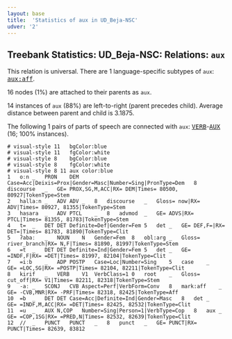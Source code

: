 ```yaml
---
layout: base
title:  'Statistics of aux in UD_Beja-NSC'
udver: '2'
---
```


## Treebank Statistics: UD_Beja-NSC: Relations: `aux`

This relation is universal.
There are 1 language-specific subtypes of `aux`: <tt><a href="bej_nsc-dep-aux-aff.html">aux:aff</a></tt>.

16 nodes (1%) are attached to their parents as `aux`.

14 instances of `aux` (88%) are left-to-right (parent precedes child).
Average distance between parent and child is 3.1875.

The following 1 pairs of parts of speech are connected with `aux`: <tt><a href="bej_nsc-pos-VERB.html">VERB</a></tt>-<tt><a href="bej_nsc-pos-AUX.html">AUX</a></tt> (16; 100% instances).


~~~ conllu
# visual-style 11	bgColor:blue
# visual-style 11	fgColor:white
# visual-style 8	bgColor:blue
# visual-style 8	fgColor:white
# visual-style 8 11 aux	color:blue
1	oːn	_	PRON	DEM	Case=Acc|Deixis=Prox|Gender=Masc|Number=Sing|PronType=Dem	8	discourse	_	GE= PROX,SG,M,ACC|RX= DEM|Times= 80500, 80927|TokenType=Stem
2	hallaːn	_	ADV	ADV	_	8	discourse	_	Gloss= now|RX= ADV|Times= 80927, 81355|TokenType=Stem
3	hasara	_	ADV	PTCL	_	8	advmod	_	GE= ADVS|RX= PTCL|Times= 81355, 81783|TokenType=Stem
4	t=	_	DET	DET	Definite=Def|Gender=Fem	5	det	_	GE= DEF,F=|RX= DET=|Times= 81783, 81890|TokenType=Clit
5	ʔabaː	_	NOUN	N	Gender=Fem	8	obl:arg	_	Gloss= river_branch|RX= N,F|Times= 81890, 81997|TokenType=Stem
6	=t	_	DET	DET	Definite=Ind|Gender=Fem	5	det	_	GE= =INDF,F|RX= =DET|Times= 81997, 82104|TokenType=Clit
7	=iːb	_	ADP	POSTP	Case=Loc|Number=Sing	5	case	_	GE= =LOC,SG|RX= =POSTP|Times= 82104, 82211|TokenType=Clit
8	kirif	_	VERB	V1	VerbClass=1	0	root	_	Gloss= cut_off|RX= V1|Times= 82211, 82318|TokenType=Stem
9	-aː	_	SCONJ	CVB	Aspect=Perf|VerbForm=Conv	8	mark:aff	_	GE= -CVB,MNR|RX= -PRF|Times= 82318, 82425|TokenType=Aff
10	=b	_	DET	DET	Case=Acc|Definite=Ind|Gender=Masc	8	det	_	GE= =INDF,M,ACC|RX= =DET|Times= 82425, 82532|TokenType=Clit
11	=u	_	AUX	N,COP	Number=Sing|Person=1|VerbType=Cop	8	aux	_	GE= =COP,1SG|RX= =PRED,N|Times= 82532, 82639|TokenType=Clit
12	//	_	PUNCT	PUNCT	_	8	punct	_	GE= PUNCT|RX= PUNCT|Times= 82639, 83812

~~~


